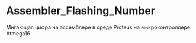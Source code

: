 # Assembler_Flashing_Number
Мигающая цифра на ассемблере в среде Proteus на микроконтроллере Atmega16
